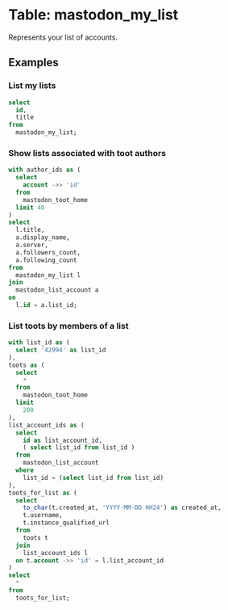 # Table: mastodon_my_list

Represents your list of accounts.

## Examples

### List my lists

```sql
select
  id,
  title
from
  mastodon_my_list;
```

### Show lists associated with toot authors

```sql
with author_ids as (
  select
    account ->> 'id'
  from
    mastodon_toot_home
  limit 40
)
select
  l.title,
  a.display_name,
  a.server,
  a.followers_count,
  a.following_count
from
  mastodon_my_list l
join
  mastodon_list_account a
on
  l.id = a.list_id;
```

### List toots by members of a list

```sql
with list_id as (
  select '42994' as list_id
),
toots as (
  select
    *
  from
    mastodon_toot_home
  limit
    200
),
list_account_ids as (
  select
    id as list_account_id,
    ( select list_id from list_id )
  from
    mastodon_list_account
  where
    list_id = (select list_id from list_id)
),
toots_for_list as (
  select
    to_char(t.created_at, 'YYYY-MM-DD HH24') as created_at,
    t.username,
    t.instance_qualified_url
  from
    toots t
  join
    list_account_ids l
  on t.account ->> 'id' = l.list_account_id
)
select
  *
from
  toots_for_list;
```
